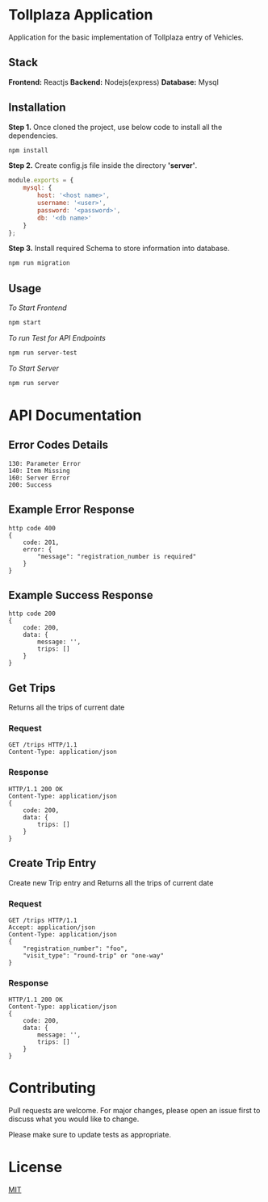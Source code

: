 # Tollplaza Application

Application for the basic implementation of Tollplaza entry of Vehicles.

## Stack

**Frontend:** Reactjs
**Backend:** Nodejs(express)
**Database:** Mysql

## Installation

**Step 1.** Once cloned the project, use below code to install all the dependencies.

```bash
npm install
```

**Step 2.** Create config.js file inside the directory **'server'**.

```Javascript
module.exports = {
    mysql: {
        host: '<host name>',
        username: '<user>',
        password: '<password>',
        db: '<db name>'
    }
};
```

**Step 3.** Install required Schema to store information into database.

```bash
npm run migration
```

## Usage

*To Start Frontend*
```bash
npm start
```

*To run Test for API Endpoints* 
```bash
npm run server-test
```

*To Start Server*
```bash
npm run server
```

# API Documentation

## Error Codes Details

```
130: Parameter Error
140: Item Missing
160: Server Error
200: Success
```

## Example Error Response

```
http code 400
{ 
    code: 201,
    error: {
        "message": "registration_number is required"
    }
}
```

## Example Success Response

```
http code 200
{ 
    code: 200,
    data: {
        message: '',
        trips: []
    }
}
```

## Get Trips

Returns all the trips of current date

### Request
```
GET /trips HTTP/1.1
Content-Type: application/json
```

### Response
```
HTTP/1.1 200 OK
Content-Type: application/json
{ 
    code: 200,
    data: {
        trips: []
    }
}
```

## Create Trip Entry

Create new Trip entry and Returns all the trips of current date

### Request
```
GET /trips HTTP/1.1
Accept: application/json
Content-Type: application/json
{
    "registration_number": "foo",
    "visit_type": "round-trip" or "one-way" 
}
```

### Response
```
HTTP/1.1 200 OK
Content-Type: application/json
{ 
    code: 200,
    data: {
        message: '',
        trips: []
    }
}
```

# Contributing
Pull requests are welcome. For major changes, please open an issue first to discuss what you would like to change.

Please make sure to update tests as appropriate.

# License
[MIT](https://choosealicense.com/licenses/mit/)